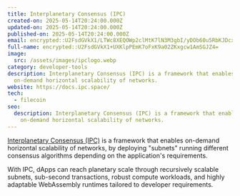 ```yaml
---
title: Interplanetary Consensus (IPC)
created-on: 2025-05-14T20:24:00.000Z
updated-on: 2025-05-14T20:24:00.000Z
published-on: 2025-05-14T20:24:00.000Z
email: encrypted::U2FsdGVkX1/LTWc8XEQOWp2clMtK7lN3M3gbI/yDOb60u5RbKJDcxagLG6H5ZyXg
full-name: encrypted::U2FsdGVkX1+UXKlpPEmK7oFxK9a02ZKxgcw1AmSGJZ4=
image:
  src: /assets/images/ipclogo.webp
category: developer-tools
description: Interplanetary Consensus (IPC) is a framework that enables
  on-demand horizontal scalability of networks.
website: https://docs.ipc.space/
tech:
  - filecoin
seo:
  description: Interplanetary Consensus (IPC) is a framework that enables
    on-demand horizontal scalability of networks.
---
```


[Interplanetary Consensus (IPC)](https://www.ipc.space/) is a framework that enables on-demand horizontal scalability of networks, by deploying "subnets" running different consensus algorithms depending on the application's requirements.

With IPC, dApps can reach planetary scale through recursively scalable subnets, sub-second transactions, robust compute workloads, and highly adaptable WebAssembly runtimes tailored to developer requirements.
